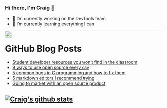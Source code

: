 ### Hi there, I'm Craig 👋

<!--
**CraigTeelFugro/CraigTeelFugro** is a ✨ _special_ ✨ repository because its `README.md` (this file) appears on your GitHub profile.

Here are some ideas to get you started:
-->

- 🔭 I’m currently working on the DevTools team
- 🌱 I’m currently learning everything I can

[<img align="left" alt="Craig Teel | LinkedIn" width="22px" src="https://cdn.jsdelivr.net/npm/simple-icons@v3/icons/linkedin.svg" />][linkedin]

---

# GitHub Blog Posts

<!-- BLOG-POST-LIST:START -->
- [Student developer resources you won’t find in the classroom](https://github.blog/2021-10-14-student-developer-resources-wont-find-classroom/)
- [9 ways to use open source every day](https://opensource.com/article/21/10/open-source-tools)
- [5 common bugs in C programming and how to fix them](https://opensource.com/article/21/10/programming-bugs)
- [5 markdown editors I recommend trying](https://opensource.com/article/21/10/markdown-editors)
- [Going to market with an open source product](https://opensource.com/article/21/10/open-source-product-market)
<!-- BLOG-POST-LIST:END -->

## [![Craig's github stats](https://github-readme-stats.vercel.app/api?username=craigteelfugro)](https://github.com/anuraghazra/github-readme-stats)


[linkedin]: https://linkedin.com/in/craig-teel-b8786771
